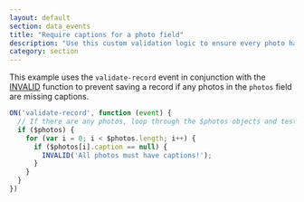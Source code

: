 ```yaml
---
layout: default
section: data_events
title: "Require captions for a photo field"
description: "Use this custom validation logic to ensure every photo has a caption before saving."
category: section
---
```


This example uses the `validate-record` event in conjunction with the [INVALID](/data-events/reference/invalid) function to prevent saving a record if any photos in the `photos` field are missing captions.

```js
ON('validate-record', function (event) {
  // If there are any photos, loop through the $photos objects and test the caption property for null
  if ($photos) {
    for (var i = 0; i < $photos.length; i++) {
      if ($photos[i].caption == null) {
        INVALID('All photos must have captions!');
      }
    }
  }
})
```
